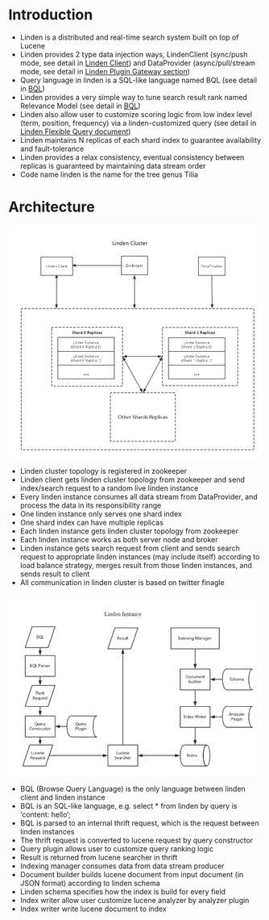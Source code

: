 # Introduction
* Linden is a distributed and real-time search system built on top of Lucene
* Linden provides 2 type data injection ways, LindenClient (sync/push mode, see detail in [Linden Client](LindenClient.md)) and DataProvider (async/pull/stream mode, see detail in [Linden Plugin Gateway section](LindenPlugin.md#gateway))
* Query language in linden is a SQL-like language named BQL  (see detail in [BQL](BQL.md))
* Linden provides a very simple way to tune search result rank named Relevance Model (see detail in [BQL](BQL.md))
* Linden also allow user to customize scoring logic from low index level (term, position, frequency) via a linden-customized query (see detail in [Linden Flexible Query document](LindenFlexibleQuery.md))
* Linden maintains N replicas of each shard index to guarantee availability and fault-tolerance
* Linden provides a relax consistency, eventual consistency between replicas is guaranteed by maintaining data stream order
* Code name linden is the name for the tree genus Tilia                                                                             

# Architecture

![Linden Cluster](images/LindenCluster.png)

* Linden cluster topology is registered in zookeeper
* Linden client gets linden cluster topology from zookeeper and send index/search request to a random live linden instance
* Every linden instance consumes all data stream from DataProvider, and process the data in its responsibility range
* One linden instance only serves one shard index
* One shard index can have multiple replicas
* Each linden instance gets linden cluster topology from zookeeper
* Each linden instance works as both server node and broker
* Linden instance gets search request from client and sends search request to appropriate linden instances (may include itself) according to load balance strategy, merges result from those linden instances, and sends result to client
* All communication in linden cluster is based on twitter finagle

![Linden Instance](images/LindenInstance.png)
 
* BQL (Browse Query Language) is the only language between linden client and linden instance
* BQL is an SQL-like language, e.g. select * from linden by query is ‘content: hello’;
* BQL is parsed to an internal thrift request, which is the request between linden instances
* The thrift request is converted to lucene request by query constructor
* Query plugin allows user to customize query ranking logic
* Result is returned from lucene searcher in thrift
* Indexing manager consumes data from data stream producer
* Document builder builds lucene document from input document (in JSON format) according to linden schema
* Linden schema specifies how the index is build for every field
* Index writer allow user customize lucene analyzer by analyzer plugin
* Index writer write lucene document to index